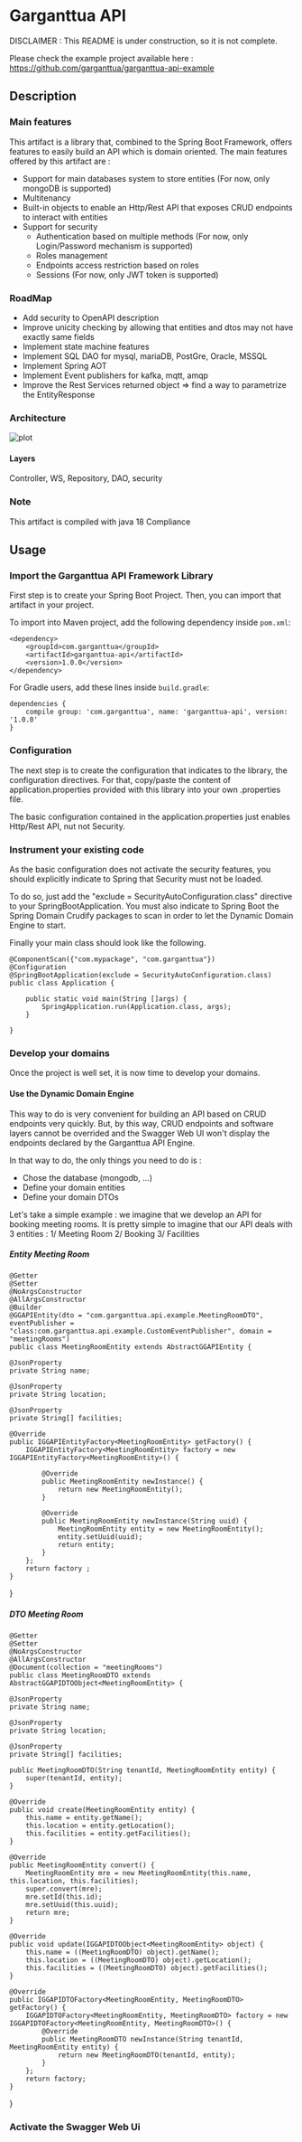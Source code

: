 # Garganttua API

DISCLAIMER : This README is under construction, so it is not complete. 

Please check the example project available here : https://github.com/garganttua/garganttua-api-example

## Description

### Main features

This artifact is a library that, combined to the Spring Boot Framework, offers features to easily build an API which is domain oriented.
The main features offered by this artifact are :
 * Support for main databases system to store entities (For now, only mongoDB is supported)
 * Multitenancy
 * Built-in objects to enable an Http/Rest API that exposes CRUD endpoints to interact with entities
 * Support for security
   * Authentication based on multiple methods (For now, only Login/Password mechanism is supported)
   * Roles management
   * Endpoints access restriction based on roles 
   * Sessions (For now, only JWT token is supported)
    
### RoadMap

 * Add security to OpenAPI description
 * Improve unicity checking by allowing that entities and dtos may not have exactly same fields
 * Implement state machine features
 * Implement SQL DAO for mysql, mariaDB, PostGre, Oracle, MSSQL
 * Implement Spring AOT
 * Implement Event publishers for kafka, mqtt, amqp
 * Improve the Rest Services returned object => find a way to parametrize the EntityResponse


### Architecture

![plot](./garganttua-api-architecture.png)

#### Layers

Controller, WS, Repository, DAO, security 


### Note

This artifact is compiled with java 18 Compliance

## Usage

### Import the Garganttua API Framework Library 

First step is to create your Spring Boot Project. Then, you can import that artifact in your project.

To import into Maven project, add the following dependency inside `pom.xml`:

	<dependency>
		<groupId>com.garganttua</groupId>
		<artifactId>garganttua-api</artifactId>
		<version>1.0.0</version>
	</dependency>

For Gradle users, add these lines inside `build.gradle`:

    dependencies {
        compile group: 'com.garganttua', name: 'garganttua-api', version: '1.0.0'
    }
    
### Configuration

The next step is to create the configuration that indicates to the library, the configuration directives.
For that, copy/paste the content of application.properties provided with this library into your own .properties file. 

The basic configuration contained in the application.properties just enables Http/Rest API, nut not Security. 

### Instrument your existing code

As the basic configuration does not activate the security features, you should explicitly indicate to Spring that Security must not be loaded. 

To do so, just add the "exclude = SecurityAutoConfiguration.class" directive to your SpringBootApplication. 
You must also indicate to Spring Boot the Spring Domain Crudify packages to scan in order to let the Dynamic Domain Engine to start. 

Finally your main class should look like the following. 


	@ComponentScan({"com.mypackage", "com.garganttua"})
	@Configuration
	@SpringBootApplication(exclude = SecurityAutoConfiguration.class)
	public class Application {
	
		public static void main(String []args) {
			SpringApplication.run(Application.class, args);
		}
	
	}
	
### Develop your domains
Once the project is well set, it is now time to develop your domains. 

#### Use the Dynamic Domain Engine

This way to do is very convenient for building an API based on CRUD endpoints very quickly. But, by this way, CRUD endpoints and software layers cannot be overrided and the Swagger Web UI won't display the endpoints declared by the Garganttua API Engine. 

In that way to do, the only things you need to do is :
 * Chose the database (mongodb, ...)
 * Define your domain entities
 * Define your domain DTOs
 
Let's take a simple example : we imagine that we develop an API for booking meeting rooms. It is pretty simple to imagine that our API deals with 3 entities : 
1/ Meeting Room
2/ Booking
3/ Facilities

##### Entity Meeting Room 

	@Getter
	@Setter
	@NoArgsConstructor
	@AllArgsConstructor
	@Builder
	@GGAPIEntity(dto = "com.garganttua.api.example.MeetingRoomDTO", eventPublisher = "class:com.garganttua.api.example.CustomEventPublisher", domain = "meetingRooms")
	public class MeetingRoomEntity extends AbstractGGAPIEntity {

	@JsonProperty
	private String name;
	
	@JsonProperty
	private String location;
	
	@JsonProperty
	private String[] facilities;

	@Override
	public IGGAPIEntityFactory<MeetingRoomEntity> getFactory() {
		IGGAPIEntityFactory<MeetingRoomEntity> factory = new IGGAPIEntityFactory<MeetingRoomEntity>() {

			@Override
			public MeetingRoomEntity newInstance() {
				return new MeetingRoomEntity();
			}

			@Override
			public MeetingRoomEntity newInstance(String uuid) {
				MeetingRoomEntity entity = new MeetingRoomEntity();
				entity.setUuid(uuid);
				return entity;
			}
		};
		return factory ;
	}

}
	
##### DTO Meeting Room

	@Getter
	@Setter
	@NoArgsConstructor
	@AllArgsConstructor
	@Document(collection = "meetingRooms")
	public class MeetingRoomDTO extends AbstractGGAPIDTOObject<MeetingRoomEntity> {
	
	@JsonProperty
	private String name;
	
	@JsonProperty
	private String location;
	
	@JsonProperty
	private String[] facilities;
	
	public MeetingRoomDTO(String tenantId, MeetingRoomEntity entity) {
		super(tenantId, entity);
	}

	@Override
	public void create(MeetingRoomEntity entity) {
		this.name = entity.getName();
		this.location = entity.getLocation();
		this.facilities = entity.getFacilities();
	}

	@Override
	public MeetingRoomEntity convert() {
		MeetingRoomEntity mre = new MeetingRoomEntity(this.name, this.location, this.facilities);
		super.convert(mre);
		mre.setId(this.id);
		mre.setUuid(this.uuid);
		return mre;
	}

	@Override
	public void update(IGGAPIDTOObject<MeetingRoomEntity> object) {
		this.name = ((MeetingRoomDTO) object).getName();
		this.location = ((MeetingRoomDTO) object).getLocation();
		this.facilities = ((MeetingRoomDTO) object).getFacilities();
	}

	@Override
	public IGGAPIDTOFactory<MeetingRoomEntity, MeetingRoomDTO> getFactory() {
		IGGAPIDTOFactory<MeetingRoomEntity, MeetingRoomDTO> factory = new IGGAPIDTOFactory<MeetingRoomEntity, MeetingRoomDTO>() {
			@Override
			public MeetingRoomDTO newInstance(String tenantId, MeetingRoomEntity entity) {
				return new MeetingRoomDTO(tenantId, entity);
			}
		};
		return factory;
	}

}


### Activate the Swagger Web Ui


